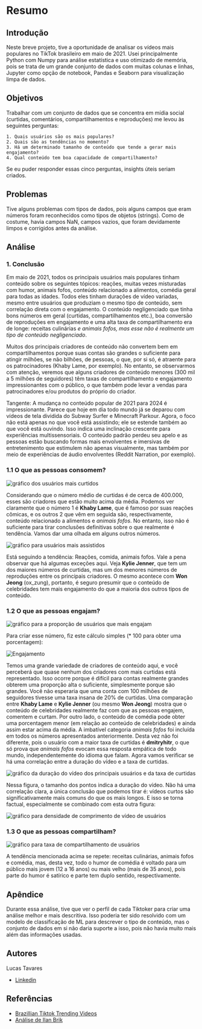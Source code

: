 # Resumo
## Introdução 
Neste breve projeto, tive a oportunidade de analisar os vídeos mais populares no TikTok brasileiro em maio de 2021. Usei principalmente Python com Numpy para análise estatística e uso otimizado de memória, pois se trata de um grande conjunto de dados com muitas colunas e linhas, Jupyter como opção de notebook, Pandas e Seaborn para visualização limpa de dados.

## Objetivos 
Trabalhar com um conjunto de dados que se concentra em mídia social (curtidas, comentários, compartilhamentos e reproduções) me levou às seguintes perguntas:

    1. Quais usuários são os mais populares? 
    2. Quais são as tendências no momento?  
    3. Há um determinado tamanho de conteúdo que tende a gerar mais engajamento?
    4. Qual conteúdo tem boa capacidade de compartilhamento?

Se eu puder responder essas cinco perguntas, insights úteis seriam criados.

## Problemas
Tive alguns problemas com tipos de dados, pois alguns campos que eram números foram reconhecidos como tipos de objetos (strings). Como de costume, havia campos NaN, campos vazios, que foram devidamente limpos e corrigidos antes da análise. 

## Análise
### 1. Conclusão 
Em maio de 2021, todos os principais usuários mais populares tinham conteúdo sobre os seguintes tópicos: reações, muitas vezes misturadas com humor, animais fofos, conteúdo relacionado a alimentos, comédia geral para todas as idades. Todos eles tinham durações de vídeo variadas, mesmo entre usuários que produziam o mesmo tipo de conteúdo, sem correlação direta com o engajamento. O conteúdo negligenciado que tinha bons números em geral (curtidas, compartilhamentos etc.), boa conversão de reproduções em engajamento e uma alta taxa de compartilhamento era de longe: receitas culinárias _e animais fofos, mas esse não é realmente um tipo de conteúdo negligenciado_.

Muitos dos principais criadores de conteúdo não convertem bem em compartilhamentos porque suas contas são grandes o suficiente para atingir milhões, se não bilhões, de pessoas, o que, por si só, é atraente para os patrocinadores (Khaby Lame, por exemplo). No entanto, se observarmos com atenção, veremos que alguns criadores de conteúdo menores (300 mil a 5 milhões de seguidores) têm taxas de compartilhamento e engajamento impressionantes com o público, o que também pode levar a vendas para patrocinadores e/ou produtos do próprio do criador.

Tangente: A mudança no conteúdo popular de 2021 para 2024 é impressionante. Parece que hoje em dia todo mundo já se deparou com vídeos de tela dividida do Subway Surfer e Minecraft Parkour. Agora, o foco não está apenas no que você está assistindo; ele se estende também ao que você está ouvindo. Isso indica uma inclinação crescente para experiências multissensoriais. O conteúdo padrão perdeu seu apelo e as pessoas estão buscando formas mais envolventes e imersivas de entretenimento que estimulem não apenas visualmente, mas também por meio de experiências de áudio envolventes (Reddit Narration, por exemplo).
### 1.1 O que as pessoas consomem?
![gráfico dos usuários mais curtidos](./graphs/mostliked.png "Usuários mais curtidos")

Considerando que o número médio de curtidas é de cerca de 400.000, esses são criadores que estão muito acima da média. Podemos ver claramente que o número 1 é **Khaby Lame**, que é famoso por suas reações cômicas, e os outros 2 que vêm em seguida são, respectivamente, conteúdo relacionado a alimentos e _animais fofos_. No entanto, isso não é suficiente para tirar conclusões definitivas sobre o que realmente é tendência. Vamos dar uma olhada em alguns outros números.    

![gráfico para usuários mais assistidos](./graphs/mostwatched.png "Usuários mais assistidos")

Está seguindo a tendência: Reações, comida, animais fofos. Vale a pena observar que há algumas exceções aqui. Veja **Kylie Jenner**, que tem um dos maiores números de curtidas, mas um dos menores números de reproduções entre os principais criadores. O mesmo acontece com **Won Jeong** (ox_zung), portanto, é seguro presumir que o conteúdo de celebridades tem mais engajamento do que a maioria dos outros tipos de conteúdo.

### 1.2 O que as pessoas engajam?
![gráfico para a proporção de usuários que mais engajam](./graphs/liketoplay.png "Engajamento")

Para criar esse número, fiz este cálculo simples (* 100 para obter uma porcentagem):

![Engajamento](https://latex.codecogs.com/svg.image?%5C;%5Ctext%7BLike-to-Play%20Ratio%7D=%5Cfrac%7B%5Ctext%7BNumber%20of%20Likes%7D%7D%7B%5Ctext%7BNumber%20of%20Plays%7D%7D*100%5C;)

Temos uma grande variedade de criadores de conteúdo aqui, e você perceberá que quase nenhum dos criadores com mais curtidas está representado. Isso ocorre porque é difícil para contas realmente grandes obterem uma proporção alta o suficiente, simplesmente porque são grandes. Você não esperaria que uma conta com 100 milhões de seguidores tivesse uma taxa insana de 20% de curtidas. Uma comparação entre **Khaby Lame** e **Kylie Jenner** (ou mesmo **Won Jeong**) mostra que o conteúdo de celebridades realmente faz com que as pessoas engajem, comentem e curtam. Por outro lado, o conteúdo de comédia pode obter uma porcentagem menor (em relação ao conteúdo de celebridades) e ainda assim estar acima da média. A imbatível categoria _animais fofos_ foi incluída em todos os números apresentados anteriormente. Desta vez não foi diferente, pois o usuário com a maior taxa de curtidas é **dmitryhitr**, o que só prova que _animais fofos_ evocam essa resposta empática de todo mundo, independentemente do idioma que falam. Agora vamos verificar se há uma correlação entre a duração do vídeo e a taxa de curtidas.

![gráfico da duração do vídeo dos principais usuários e da taxa de curtidas](./graphs/videolength.png "Duração do vídeo e Engajamento") 

Nessa figura, o tamanho dos pontos indica a duração do vídeo. Não há uma correlação clara, a única conclusão que podemos tirar é: vídeos curtos são significativamente mais comuns do que os mais longos. E isso se torna factual, especialmente se combinado com esta outra figura:

![gráfico para densidade de comprimento de vídeo de usuários](./graphs/videolengthdensity.png "Densidade do comprimento do vídeo") 

### 1.3 O que as pessoas compartilham? 

![gráfico para taxa de compartilhamento de usuários](./graphs/sharerate.png "Taxa de compartilhamento") 

A tendência mencionada acima se repete: receitas culinárias, animais fofos e comédia, mas, desta vez, todo o humor de comédia é voltado para um público mais jovem (12 a 16 anos) ou mais velho (mais de 35 anos), pois parte do humor é satírico e parte tem duplo sentido, respectivamente.

## Apêndice

Durante essa análise, tive que ver o perfil de cada Tiktoker para criar uma análise melhor e mais descritiva. Isso poderia ter sido resolvido com um modelo de classificação de ML para descrever o tipo de conteúdo, mas o conjunto de dados em si não daria suporte a isso, pois não havia muito mais além das informações usadas.


## Autores
Lucas Tavares
- [Linkedin](https://www.linkedin.com/in/lucas-tavares-4a40851b1/)


## Referências

 - [Brazillian Tiktok Trending Videos](https://www.kaggle.com/datasets/ilanbrik/brazilian-tiktok-trending-videos)
 - [Análise de Ilan Brik](https://www.kaggle.com/code/ilanbrik/tiktok-trends-in-brazil)

